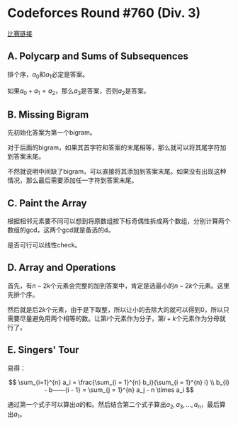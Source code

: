 # Codeforces Round #760 (Div. 3)

[比赛链接](http://codeforces.com/contest/1618)

## A. Polycarp and Sums of Subsequences

排个序，$a_0$和$a_1$必定是答案。

如果$a_0 + a_1 = a_2$，那么$a_3$是答案，否则$a_2$是答案。

## B. Missing Bigram

先初始化答案为第一个bigram。

对于后面的bigram，如果其首字符和答案的末尾相等，那么就可以将其尾字符加到答案末尾。

不然就说明中间缺了bigram，可以直接将其添加到答案末尾。如果没有出现这种情况，那么最后需要添加任一字符到答案末尾。

## C. Paint the Array

根据相邻元素要不同可以想到将原数组按下标奇偶性拆成两个数组，分别计算两个数组的gcd，这两个gcd就是备选的d。

是否可行可以线性check。

## D. Array and Operations

首先，有$n - 2k$个元素会完整的加到答案中，肯定是选最小的$n - 2k$个元素。这里先排个序。

然后就是后$2k$个元素，由于是下取整，所以让小的去除大的就可以得到0，所以只需要尽量避免用两个相等的数。让第$i$个元素作为分子，第$i + k$个元素作为分母就行了。

## E. Singers' Tour

易得：

$$
\sum_{i=1}^{n} a_i = \frac{\sum_{i = 1}^{n} b_i}{\sum_{i = 1}^{n} i} \\
b_{i} - b——{i - 1} = \sum_{j = 1}^{n} a_j - n \times a_i
$$

通过第一个式子可以算出$a$的和。然后结合第二个式子算出$a_2, a_3, \dots, a_n$，最后算出$a_1$。

